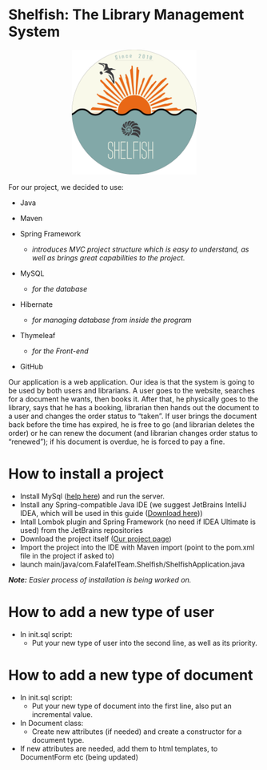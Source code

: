 # Shelfish: The Library Management System
<p align="center">
 <img src="tmp/logo.png" width="250">
</p>
For our project, we decided to use:

* Java
* Maven
* Spring Framework
  * _introduces MVC project structure which is easy to understand, as well as brings great capabilities to the project._

* MySQL
  * _for the database_

* Hibernate
  * _for managing database from inside the program_

* Thymeleaf
  * _for the Front-end_
* GitHub

Our application is a web application. Our idea is that the system is going to be used by both users and librarians. A user goes to the website, searches for a document he wants, then books it. After that, he physically goes to the library, says that he has a booking, librarian then hands out the document to a user and changes the order status to “taken”. If user brings the document back before the time has expired, he is free to go (and librarian deletes the order) or he can renew the document (and librarian changes order status to “renewed”); if his document is overdue, he is forced to pay a fine.

# How to install a project
 * Install MySql ([help here](https://dev.mysql.com/doc/workbench/en/wb-installing.html)) and run the server.
 * Install any Spring-compatible Java IDE (we suggest JetBrains IntelliJ IDEA, which will be used in this guide ([Download here](https://www.jetbrains.com/idea/download)))
 * Intall Lombok plugin and Spring Framework (no need if IDEA Ultimate is used) from the JetBrains repositories
 * Download the project itself ([Our project page](https://github.com/FalafelTeam/Shelfish))
 * Import the project into the IDE with Maven import (point to the pom.xml file in the project if asked to)
 * launch main/java/com.FalafelTeam.Shelfish/ShelfishApplication.java
 
 _**Note:** Easier process of installation is being worked on._
 
# How to add a new type of user
* In init.sql script:
  * Put your new type of user into the second line, as well as its priority.

# How to add a new type of document
* In init.sql script:
  * Put your new type of document into the first line, also put an incremental value.
* In Document class:
  * Create new attributes (if needed) and create a constructor for a document type.
* If new attributes are needed, add them to html templates, to DocumentForm etc (being updated)
